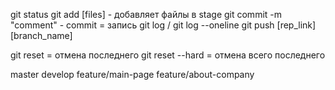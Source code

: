 git status
git add [files] - добавляет файлы в stage
git commit -m "comment" - commit = запись
git log / git log --oneline
git push [rep_link] [branch_name]

git reset = отмена последнего
git reset --hard = отмена всего последнего

master
develop
feature/main-page
feature/about-company
